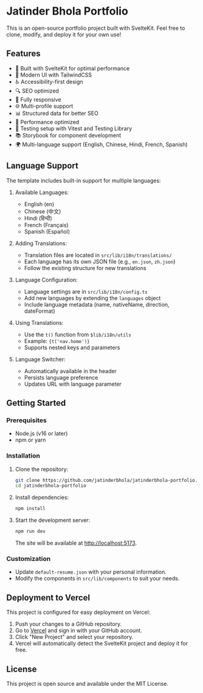 # Jatinder Bhola Portfolio

This is an open-source portfolio project built with SvelteKit. Feel free to clone, modify, and deploy it for your own use!

## Features

- 🚀 Built with SvelteKit for optimal performance
- 🎨 Modern UI with TailwindCSS
- ♿ Accessibility-first design
- 🔍 SEO optimized
- 📱 Fully responsive
- 🌐 Multi-profile support
- 📊 Structured data for better SEO
- 🎯 Performance optimized
- 🧪 Testing setup with Vitest and Testing Library
- 📚 Storybook for component development
- 🌍 Multi-language support (English, Chinese, Hindi, French, Spanish)

## Language Support

The template includes built-in support for multiple languages:

1. Available Languages:
   - English (en)
   - Chinese (中文)
   - Hindi (हिन्दी)
   - French (Français)
   - Spanish (Español)

2. Adding Translations:
   - Translation files are located in `src/lib/i18n/translations/`
   - Each language has its own JSON file (e.g., `en.json`, `zh.json`)
   - Follow the existing structure for new translations

3. Language Configuration:
   - Language settings are in `src/lib/i18n/config.ts`
   - Add new languages by extending the `languages` object
   - Include language metadata (name, nativeName, direction, dateFormat)

4. Using Translations:
   - Use the `t()` function from `$lib/i18n/utils`
   - Example: `{t('nav.home')}`
   - Supports nested keys and parameters

5. Language Switcher:
   - Automatically available in the header
   - Persists language preference
   - Updates URL with language parameter

## Getting Started

### Prerequisites
- Node.js (v16 or later)
- npm or yarn

### Installation
1. Clone the repository:
   ```bash
   git clone https://github.com/jatinderbhola/jatinderbhola-portfolio.git
   cd jatinderbhola-portfolio
   ```
2. Install dependencies:
   ```bash
   npm install
   ```
3. Start the development server:
   ```bash
   npm run dev
   ```
   The site will be available at [http://localhost:5173](http://localhost:5173).

### Customization
- Update `default-resume.json` with your personal information.
- Modify the components in `src/lib/components` to suit your needs.

## Deployment to Vercel
This project is configured for easy deployment on Vercel:

1. Push your changes to a GitHub repository.
2. Go to [Vercel](https://vercel.com) and sign in with your GitHub account.
3. Click "New Project" and select your repository.
4. Vercel will automatically detect the SvelteKit project and deploy it for free.

## License
This project is open source and available under the MIT License.

